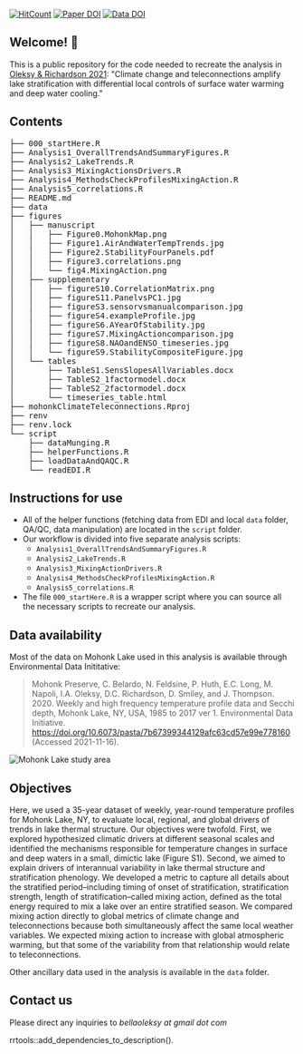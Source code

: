<!-- badges: start -->
[![HitCount](http://hits.dwyl.com/bellaoleksy/mohonkClimateTeleconnections.svg?style=flat-square)](http://hits.dwyl.com/bellaoleksy/mohonkClimateTeleconnections)
[![Paper DOI](https://img.shields.io/badge/Paper-10.1029/2020GL090959-blue.svg)](https://doi.org/10.1029/2020GL090959)
[![Data DOI](https://img.shields.io/badge/Data-10.6073/pasta/7b67399344129afc63cd57e99e778160-informational.svg)](https://doi.org/10.6073/pasta/7b67399344129afc63cd57e99e778160)
<!-- badges: end -->

## Welcome! :wave: 
This is a public repository for the code needed to recreate the analysis in [Oleksy &amp; Richardson 2021](https://agupubs-onlinelibrary-wiley-com.libproxy.uwyo.edu/share/6CICWHJVCWHMIUIRAH8G?target=10.1029/2020GL090959): "Climate change and teleconnections amplify lake stratification with differential local controls of surface water warming and deep water cooling."

## Contents 
<pre>
├── 000_startHere.R
├── Analysis1_OverallTrendsAndSummaryFigures.R
├── Analysis2_LakeTrends.R
├── Analysis3_MixingActionsDrivers.R
├── Analysis4_MethodsCheckProfilesMixingAction.R
├── Analysis5_correlations.R
├── README.md
├── data
├── figures
│   ├── manuscript
│   │   ├── Figure0.MohonkMap.png
│   │   ├── Figure1.AirAndWaterTempTrends.jpg
│   │   ├── Figure2.StabilityFourPanels.pdf
│   │   ├── Figure3.correlations.png
│   │   └── fig4.MixingAction.png
│   ├── supplementary
│   │   ├── figureS10.CorrelationMatrix.png
│   │   ├── figureS11.PanelvsPC1.jpg
│   │   ├── figureS3.sensorvsmanualcomparison.jpg
│   │   ├── figureS4.exampleProfile.jpg
│   │   ├── figureS6.AYearOfStability.jpg
│   │   ├── figureS7.MixingActioncomparison.jpg
│   │   ├── figureS8.NAOandENSO_timeseries.jpg
│   │   └── figureS9.StabilityCompositeFigure.jpg
│   └── tables
│       ├── TableS1.SensSlopesAllVariables.docx
│       ├── TableS2_1factormodel.docx
│       ├── TableS2_2factormodel.docx
│       └── timeseries_table.html
├── mohonkClimateTeleconnections.Rproj
├── renv
├── renv.lock
└── script
    ├── dataMunging.R
    ├── helperFunctions.R
    ├── loadDataAndQAQC.R
    └── readEDI.R
</pre>

## Instructions for use
* All of the helper functions (fetching data from EDI and local `data` folder, QA/QC, data manipulation) are located in the `script` folder.
* Our workflow is divided into five separate analysis scripts:
  - `Analysis1_OverallTrendsAndSummaryFigures.R`
  - `Analysis2_LakeTrends.R`
  - `Analysis3_MixingActionDrivers.R`
  - `Analysis4_MethodsCheckProfilesMixingAction.R`
  - `Analysis5_correlations.R`
* The file `000_startHere.R` is a wrapper script where you can source all the necessary scripts to recreate our analysis. 

## Data availability
Most of the data on Mohonk Lake used in this analysis is available through Environmental Data Inititative:

> Mohonk Preserve, C. Belardo, N. Feldsine, P. Huth, E.C. Long, M. Napoli, I.A. Oleksy, D.C. Richardson, D. Smiley, and J. Thompson. 2020. Weekly and high frequency temperature profile data and Secchi depth, Mohonk Lake, NY, USA, 1985 to 2017 ver 1. Environmental Data Initiative. https://doi.org/10.6073/pasta/7b67399344129afc63cd57e99e778160 (Accessed 2021-11-16).

![Mohonk Lake study area](figures/manuscript/Figure0.MohonkMap.png)

## Objectives 
Here, we used a 35-year dataset of weekly, year-round temperature profiles for Mohonk Lake, NY, to evaluate local, regional, and global drivers of trends in lake thermal structure. Our objectives were twofold. First, we explored hypothesized climatic drivers at different seasonal scales and identified the mechanisms responsible for temperature changes in surface and deep waters in a small, dimictic lake (Figure S1). Second, we aimed to explain drivers of interannual variability in lake thermal structure and stratification phenology. We developed a metric to capture all details about the stratified period–including timing of onset of stratification, stratification strength, length of stratification–called mixing action, defined as the total energy required to mix a lake over an entire stratified season. We compared mixing action directly to global metrics of climate change and teleconnections because both simultaneously affect the same local weather variables. We expected mixing action to increase with global atmospheric warming, but that some of the variability from that relationship would relate to teleconnections.

Other ancillary data used in the analysis is available in the `data` folder.

## Contact us
Please direct any inquiries to *bellaoleksy at gmail dot com*

rrtools::add_dependencies_to_description().

